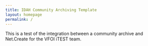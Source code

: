 ```yaml
---
title: IDAH Community Archiving Template
layout: homepage
permalink: /
---
```


This is a test of the integration between a community archive and Net.Create for the VFOI iTEST team.
